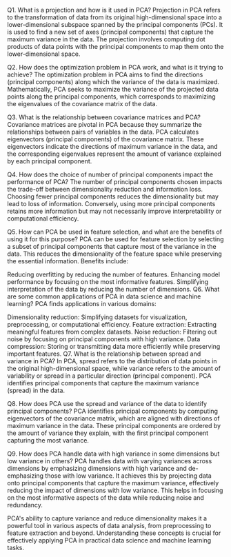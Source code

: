 Q1. What is a projection and how is it used in PCA?
Projection in PCA refers to the transformation of data from its original high-dimensional space into a lower-dimensional subspace spanned by the principal components (PCs). It is used to find a new set of axes (principal components) that capture the maximum variance in the data. The projection involves computing dot products of data points with the principal components to map them onto the lower-dimensional space.

Q2. How does the optimization problem in PCA work, and what is it trying to achieve?
The optimization problem in PCA aims to find the directions (principal components) along which the variance of the data is maximized. Mathematically, PCA seeks to maximize the variance of the projected data points along the principal components, which corresponds to maximizing the eigenvalues of the covariance matrix of the data.

Q3. What is the relationship between covariance matrices and PCA?
Covariance matrices are pivotal in PCA because they summarize the relationships between pairs of variables in the data. PCA calculates eigenvectors (principal components) of the covariance matrix. These eigenvectors indicate the directions of maximum variance in the data, and the corresponding eigenvalues represent the amount of variance explained by each principal component.

Q4. How does the choice of number of principal components impact the performance of PCA?
The number of principal components chosen impacts the trade-off between dimensionality reduction and information loss. Choosing fewer principal components reduces the dimensionality but may lead to loss of information. Conversely, using more principal components retains more information but may not necessarily improve interpretability or computational efficiency.

Q5. How can PCA be used in feature selection, and what are the benefits of using it for this purpose?
PCA can be used for feature selection by selecting a subset of principal components that capture most of the variance in the data. This reduces the dimensionality of the feature space while preserving the essential information. Benefits include:

Reducing overfitting by reducing the number of features.
Enhancing model performance by focusing on the most informative features.
Simplifying interpretation of the data by reducing the number of dimensions.
Q6. What are some common applications of PCA in data science and machine learning?
PCA finds applications in various domains:

Dimensionality reduction: Simplifying datasets for visualization, preprocessing, or computational efficiency.
Feature extraction: Extracting meaningful features from complex datasets.
Noise reduction: Filtering out noise by focusing on principal components with high variance.
Data compression: Storing or transmitting data more efficiently while preserving important features.
Q7. What is the relationship between spread and variance in PCA?
In PCA, spread refers to the distribution of data points in the original high-dimensional space, while variance refers to the amount of variability or spread in a particular direction (principal component). PCA identifies principal components that capture the maximum variance (spread) in the data.

Q8. How does PCA use the spread and variance of the data to identify principal components?
PCA identifies principal components by computing eigenvectors of the covariance matrix, which are aligned with directions of maximum variance in the data. These principal components are ordered by the amount of variance they explain, with the first principal component capturing the most variance.

Q9. How does PCA handle data with high variance in some dimensions but low variance in others?
PCA handles data with varying variances across dimensions by emphasizing dimensions with high variance and de-emphasizing those with low variance. It achieves this by projecting data onto principal components that capture the maximum variance, effectively reducing the impact of dimensions with low variance. This helps in focusing on the most informative aspects of the data while reducing noise and redundancy.

PCA's ability to capture variance and reduce dimensionality makes it a powerful tool in various aspects of data analysis, from preprocessing to feature extraction and beyond. Understanding these concepts is crucial for effectively applying PCA in practical data science and machine learning tasks.
